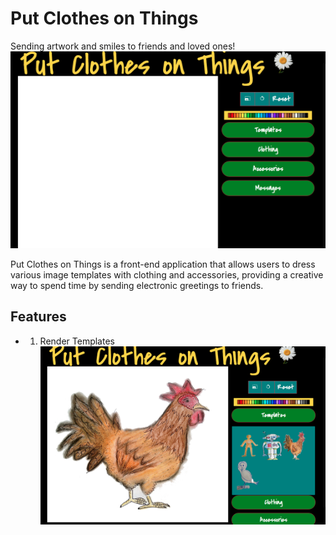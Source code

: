 # Put Clothes on Things

Sending artwork and smiles to friends and loved ones!
![landingpage](./assets/landing.png)

Put Clothes on Things is a front-end application that allows users to dress various image templates with clothing and accessories, providing a creative way to spend time by sending electronic greetings to friends.

## Features

* 1. Render Templates
![chickendemo](./assets/chickendemo.png)
